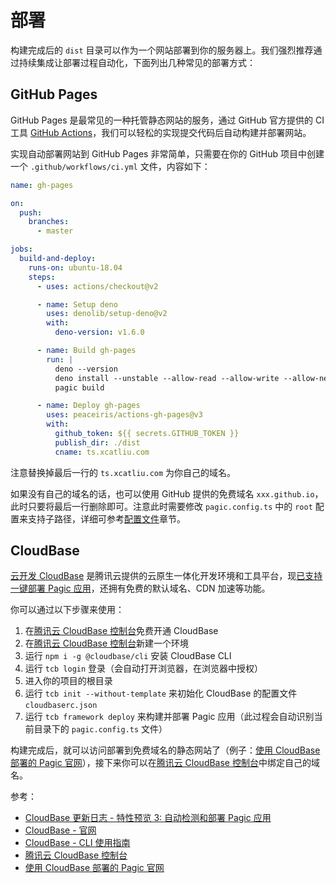 # 部署

构建完成后的 `dist` 目录可以作为一个网站部署到你的服务器上。我们强烈推荐通过持续集成让部署过程自动化，下面列出几种常见的部署方式：

## GitHub Pages

GitHub Pages 是最常见的一种托管静态网站的服务，通过 GitHub 官方提供的 CI 工具 [GitHub Actions](https://github.com/features/actions)，我们可以轻松的实现提交代码后自动构建并部署网站。

实现自动部署网站到 GitHub Pages 非常简单，只需要在你的 GitHub 项目中创建一个 `.github/workflows/ci.yml` 文件，内容如下：

```yml {33}
name: gh-pages

on:
  push:
    branches:
      - master

jobs:
  build-and-deploy:
    runs-on: ubuntu-18.04
    steps:
      - uses: actions/checkout@v2

      - name: Setup deno
        uses: denolib/setup-deno@v2
        with:
          deno-version: v1.6.0

      - name: Build gh-pages
        run: |
          deno --version
          deno install --unstable --allow-read --allow-write --allow-net --allow-run --name=pagic https://deno.land/x/pagic@v1.0.0-beta.1/mod.ts
          pagic build

      - name: Deploy gh-pages
        uses: peaceiris/actions-gh-pages@v3
        with:
          github_token: ${{ secrets.GITHUB_TOKEN }}
          publish_dir: ./dist
          cname: ts.xcatliu.com
```

注意替换掉最后一行的 `ts.xcatliu.com` 为你自己的域名。

如果没有自己的域名的话，也可以使用 GitHub 提供的免费域名 `xxx.github.io`，此时只要将最后一行删除即可。注意此时需要修改 `pagic.config.ts` 中的 `root` 配置来支持子路径，详细可参考[配置文件](./config.md#root)章节。

## CloudBase

[云开发 CloudBase](https://www.cloudbase.net/) 是腾讯云提供的云原生一体化开发环境和工具平台，现[已支持一键部署 Pagic 应用](https://cloud.tencent.com/developer/news/680176)，还拥有免费的默认域名、CDN 加速等功能。

你可以通过以下步骤来使用：

1. 在[腾讯云 CloudBase 控制台][]免费开通 CloudBase
2. 在[腾讯云 CloudBase 控制台][]新建一个环境
3. 运行 `npm i -g @cloudbase/cli` 安装 CloudBase CLI
4. 运行 `tcb login` 登录（会自动打开浏览器，在浏览器中授权）
5. 进入你的项目的根目录
6. 运行 `tcb init --without-template` 来初始化 CloudBase 的配置文件 `cloudbaserc.json`
7. 运行 `tcb framework deploy` 来构建并部署 Pagic 应用（此过程会自动识别当前目录下的 `pagic.config.ts` 文件）

构建完成后，就可以访问部署到免费域名的静态网站了（例子：[使用 CloudBase 部署的 Pagic 官网][]），接下来你可以在[腾讯云 CloudBase 控制台][]中绑定自己的域名。

参考：

- [CloudBase 更新日志 - 特性预览 3: 自动检测和部署 Pagic 应用](https://cloud.tencent.com/developer/news/680176)
- [CloudBase - 官网](https://www.cloudbase.net/)
- [CloudBase - CLI 使用指南](https://cloud.tencent.com/document/product/876/41539)
- [腾讯云 CloudBase 控制台][]
- [使用 CloudBase 部署的 Pagic 官网][]

[腾讯云 cloudbase 控制台]: https://console.cloud.tencent.com/tcb
[使用 cloudbase 部署的 pagic 官网]: https://pagic-6grnrtmbb2b18dee-1256604818.tcloudbaseapp.com/
